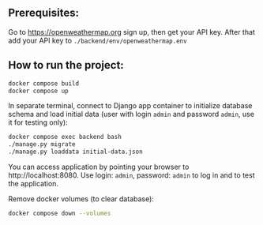 ## Prerequisites:
Go to https://openweathermap.org sign up, then get your API key.
After that add your API key to `./backend/env/openweathermap.env`

## How to run the project:
```bash
docker compose build
docker compose up
```

In separate terminal, connect to Django app container
to initialize database schema and load initial data
(user with login `admin` and password `admin`, use it
for testing only):
```bash
docker compose exec backend bash
./manage.py migrate
./manage.py loaddata initial-data.json
```

You can access application by pointing your browser to http://localhost:8080.
Use login: `admin`, password: `admin` to log in and to test the application.

Remove docker volumes (to clear database):
```bash
docker compose down --volumes
```
